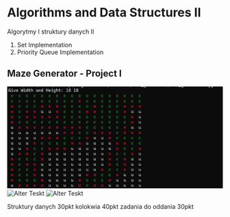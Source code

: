 # Algorithms and Data Structures II
Algorytmy I struktury danych II


1) Set Implementation 
2) Priority Queue Implementation

## Maze Generator - Project I
![Alter Teskt](./include/lab1.jpg)
![Alter Teskt](.idea/img_1.png)
![Alter Teskt](.idea/img_1.png)



Struktury danych 30pkt
kolokwia 40pkt
zadania do oddania 30pkt
